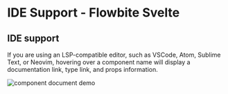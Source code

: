 # IDE Support - Flowbite Svelte

## IDE support

If you are using an LSP-compatible editor, such as VSCode, Atom, Sublime Text, or Neovim, hovering over a component name will display a documentation link, type link, and props information.

<Img src='/images/compo-doc.png' alt="component document demo" />
